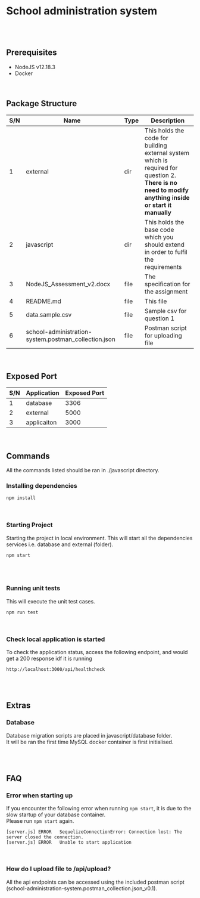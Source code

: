 # School administration system

<br>
<br>

## Prerequisites
- NodeJS v12.18.3
- Docker

<br>

## Package Structure
| S/N | Name | Type | Description |
|-----|------|------|-------------|
| 1 | external | dir | This holds the code for building external system which is required for question 2.<br><b>There is no need to modify anything inside or start it manually</b>
| 2 | javascript | dir | This holds the base code which you should extend in order to fulfil the requirements |
| 3 | NodeJS_Assessment_v2.docx | file | The specification for the assignment |
| 4 | README.md | file | This file |
| 5 | data.sample.csv | file | Sample csv for question 1 |
| 6 | school-administration-system.postman_collection.json | file | Postman script for uploading file |

<br>

## Exposed Port
| S/N | Application | Exposed Port |
|-----|-------------|--------------|
| 1 | database | 3306 |
| 2 | external | 5000 |
| 3 | applicaiton | 3000 |


<br>

## Commands
All the commands listed should be ran in ./javascript directory.

### Installing dependencies
```bash
npm install
```

<br>

### Starting Project
Starting the project in local environment.
This will start all the dependencies services i.e. database and external (folder).
```bash
npm start
```
<br>


<br>

### Running unit tests
This will execute the unit test cases.
```bash
npm run test
```

<br>

### Check local application is started
To check the application status, access the following endpoint, and would get a 200 response idf it is running

```
http://localhost:3000/api/healthcheck
```

<br>



<br>

## Extras

### Database
Database migration scripts are placed in javascript/database folder. <br>
It will be ran the first time MySQL docker container is first initialised. <br><br>

<br>

## FAQ

### Error when starting up
If you encounter the following error when running ```npm start```, it is due to the slow startup of your database container.<br>
Please run ```npm start``` again.

```
[server.js]	ERROR	SequelizeConnectionError: Connection lost: The server closed the connection.
[server.js]	ERROR	Unable to start application
```

<br>

### How do I upload file to /api/upload?
All the api endpoints can be accessed using the included postman script (school-administration-system.postman_collection.json_v0.1).
